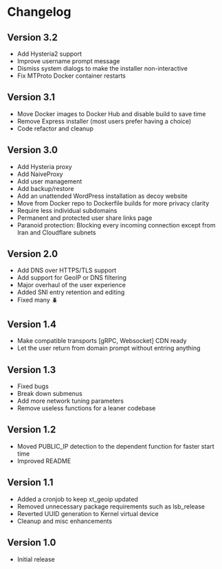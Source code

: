# Changelog

## Version 3.2

- Add Hysteria2 support
- Improve username prompt message
- Dismiss system dialogs to make the installer non-interactive
- Fix MTProto Docker container restarts

## Version 3.1

- Move Docker images to Docker Hub and disable build to save time
- Remove Express installer (most users prefer having a choice)
- Code refactor and cleanup

## Version 3.0

- Add Hysteria proxy
- Add NaiveProxy
- Add user management
- Add backup/restore
- Add an unattended WordPress installation as decoy website
- Move from Docker repo to Dockerfile builds for more privacy clarity
- Require less individual subdomains
- Permanent and protected user share links page
- Paranoid protection: Blocking every incoming connection except from Iran and Cloudflare subnets

## Version 2.0

- Add DNS over HTTPS/TLS support
- Add support for GeoIP or DNS filtering
- Major overhaul of the user experience
- Added SNI entry retention and editing
- Fixed many 🪲

## Version 1.4

- Make compatible transports [gRPC, Websocket] CDN ready
- Let the user return from domain prompt without entring anything

## Version 1.3

- Fixed bugs
- Break down submenus
- Add more network tuning parameters
- Remove useless functions for a leaner codebase

## Version 1.2

- Moved PUBLIC_IP detection to the dependent function for faster start time
- Improved README

## Version 1.1

- Added a cronjob to keep xt_geoip updated
- Removed unnecessary package requirements such as lsb_release
- Reverted UUID generation to Kernel virtual device
- Cleanup and misc enhancements

## Version 1.0

- Initial release
